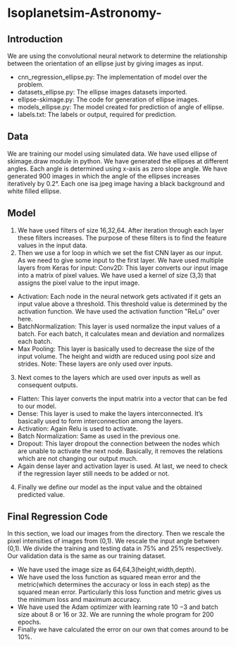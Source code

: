 # Isoplanetsim-Astronomy-

## Introduction
We are using the convolutional neural network to determine the relationship between the orientation of an ellipse just by giving images as input.
+ cnn_regression_ellipse.py: The implementation of model over the problem.
+ datasets_ellipse.py: The ellipse images datasets imported.
+ ellipse-skimage.py: The code for generation of ellipse images.
+ models_ellipse.py: The model created for prediction of angle of ellipse.
+ labels.txt: The labels or output, required for prediction.

## Data
We are training our model using simulated data. We have used ellipse of skimage.draw module in python. We have generated the ellipses at different angles.
Each angle is determined using x-axis as zero slope angle. We have generated 900 images in which the angle of the ellipses increases iteratively by 0.2°. Each one isa jpeg image having a black background and white filled ellipse.


## Model
1. We have used filters of size 16,32,64. After iteration through each layer these
filters increases. The purpose of these filters is to find the feature values in
the input data.
2. Then we use a for loop in which we set the fist CNN layer as our input. As we need to give some input to the first layer. We have used multiple layers
from Keras for input:
 Conv2D: This layer converts our input image into a matrix of pixel values. We have used a kernel of size (3,3) that assigns the pixel value to
the input image.
* Activation: Each node in the neural network gets activated if it gets an input value above a threshold. This threshold value is determined by
the activation function. We have used the activation function "ReLu"
over here.
* BatchNormalization: This layer is used normalize the input values of a batch. For each batch, it calculates mean and deviation and normalizes
each batch.
* Max Pooling: This layer is basically used to decrease the size of the input volume. The height and width are reduced using pool size and strides.
Note: These layers are only used over inputs.
3. Next comes to the layers which are used over inputs as well as consequent
outputs.
* Flatten: This layer converts the input matrix into a vector that can be
fed to our model.
* Dense: This layer is used to make the layers interconnected. It’s basically used to form interconnection among the layers.
* Activation: Again Relu is used to activate.
* Batch Normalization: Same as used in the previous one.
* Dropout: This layer dropout the connection between the nodes which are unable to activate the next node. Basically, it removes the relations
which are not changing our output much.
* Again dense layer and activation layer is used. At last, we need to check if the regression layer still needs to be added or not.
4. Finally we define our model as the input value and the obtained predicted
value.


## Final Regression Code

In this section, we load our images from the directory. Then we rescale the pixel intensities of images from (0,1). We rescale the input angle between
(0,1). We divide the training and testing data in 75% and 25% respectively. Our validation data is the same as our training dataset.
* We have used the image size as 64,64,3(height,width,depth).
* We have used the loss function as squared mean error and the metric(which determines the accuracy or loss in each step) as the squared mean error. Particularly this loss function and metric gives us the minimum loss and maximum accuracy.
* We have used the Adam optimizer with learning rate 10 −3 and batch size about 8 or 16 or 32. We are running the whole program for 200
epochs.
* Finally we have calculated the error on our own that comes around to be 10%.
